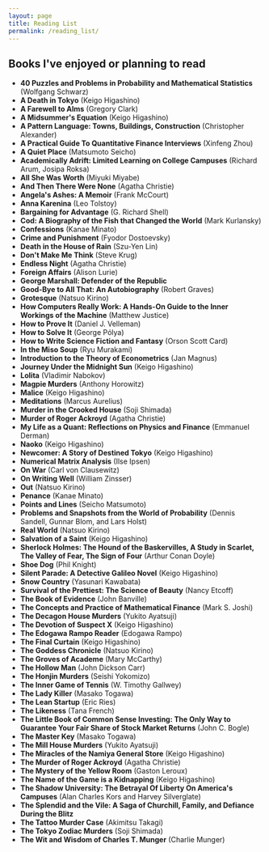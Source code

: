 ```yaml
---
layout: page
title: Reading List
permalink: /reading_list/
---
```


## Books I've enjoyed or planning to read

- **40 Puzzles and Problems in Probability and Mathematical Statistics** (Wolfgang Schwarz)
- **A Death in Tokyo** (Keigo Higashino)
- **A Farewell to Alms** (Gregory Clark)
- **A Midsummer's Equation** (Keigo Higashino)
- **A Pattern Language: Towns, Buildings, Construction** (Christopher Alexander)
- **A Practical Guide To Quantitative Finance Interviews** (Xinfeng Zhou)
- **A Quiet Place** (Matsumoto Seicho)
- **Academically Adrift: Limited Learning on College Campuses** (Richard Arum, Josipa Roksa)
- **All She Was Worth** (Miyuki Miyabe)
- **And Then There Were None** (Agatha Christie)
- **Angela's Ashes: A Memoir** (Frank McCourt)
- **Anna Karenina** (Leo Tolstoy)
- **Bargaining for Advantage** (G. Richard Shell)
- **Cod: A Biography of the Fish that Changed the World** (Mark Kurlansky)
- **Confessions** (Kanae Minato)
- **Crime and Punishment** (Fyodor Dostoevsky)
- **Death in the House of Rain** (Szu-Yen Lin)
- **Don't Make Me Think** (Steve Krug)
- **Endless Night** (Agatha Christie)
- **Foreign Affairs** (Alison Lurie)
- **George Marshall: Defender of the Republic**
- **Good-Bye to All That: An Autobiography** (Robert Graves)
- **Grotesque** (Natsuo Kirino)
- **How Computers Really Work: A Hands-On Guide to the Inner Workings of the Machine** (Matthew Justice)
- **How to Prove It** (Daniel J. Velleman)
- **How to Solve It** (George Pólya)
- **How to Write Science Fiction and Fantasy** (Orson Scott Card)
- **In the Miso Soup** (Ryu Murakami)
- **Introduction to the Theory of Econometrics** (Jan Magnus)
- **Journey Under the Midnight Sun** (Keigo Higashino)
- **Lolita** (Vladimir Nabokov)
- **Magpie Murders** (Anthony Horowitz)
- **Malice** (Keigo Higashino)
- **Meditations** (Marcus Aurelius)
- **Murder in the Crooked House** (Soji Shimada)
- **Murder of Roger Ackroyd** (Agatha Christie)
- **My Life as a Quant: Reflections on Physics and Finance** (Emmanuel Derman)
- **Naoko** (Keigo Higashino)
- **Newcomer: A Story of Destined Tokyo** (Keigo Higashino)
- **Numerical Matrix Analysis** (Ilse Ipsen)
- **On War** (Carl von Clausewitz)
- **On Writing Well** (William Zinsser)
- **Out** (Natsuo Kirino)
- **Penance** (Kanae Minato)
- **Points and Lines** (Seicho Matsumoto)
- **Problems and Snapshots from the World of Probability** (Dennis Sandell, Gunnar Blom, and Lars Holst)
- **Real World** (Natsuo Kirino)
- **Salvation of a Saint** (Keigo Higashino)
- **Sherlock Holmes: The Hound of the Baskervilles, A Study in Scarlet, The Valley of Fear, The Sign of Four** (Arthur Conan Doyle)
- **Shoe Dog** (Phil Knight)
- **Silent Parade: A Detective Galileo Novel** (Keigo Higashino)
- **Snow Country** (Yasunari Kawabata)
- **Survival of the Prettiest: The Science of Beauty** (Nancy Etcoff)
- **The Book of Evidence** (John Banville)
- **The Concepts and Practice of Mathematical Finance** (Mark S. Joshi)
- **The Decagon House Murders** (Yukito Ayatsuji)
- **The Devotion of Suspect X** (Keigo Higashino)
- **The Edogawa Rampo Reader** (Edogawa Rampo)
- **The Final Curtain** (Keigo Higashino)
- **The Goddess Chronicle** (Natsuo Kirino)
- **The Groves of Academe** (Mary McCarthy)
- **The Hollow Man** (John Dickson Carr)
- **The Honjin Murders** (Seishi Yokomizo)
- **The Inner Game of Tennis** (W. Timothy Gallwey)
- **The Lady Killer** (Masako Togawa)
- **The Lean Startup** (Eric Ries)
- **The Likeness** (Tana French)
- **The Little Book of Common Sense Investing: The Only Way to Guarantee Your Fair Share of Stock Market Returns** (John C. Bogle)
- **The Master Key** (Masako Togawa)
- **The Mill House Murders** (Yukito Ayatsuji)
- **The Miracles of the Namiya General Store** (Keigo Higashino)
- **The Murder of Roger Ackroyd** (Agatha Christie)
- **The Mystery of the Yellow Room** (Gaston Leroux)
- **The Name of the Game is a Kidnapping** (Keigo Higashino)
- **The Shadow University: The Betrayal Of Liberty On America's Campuses** (Alan Charles Kors and Harvey Silverglate)
- **The Splendid and the Vile: A Saga of Churchill, Family, and Defiance During the Blitz**
- **The Tattoo Murder Case** (Akimitsu Takagi)
- **The Tokyo Zodiac Murders** (Soji Shimada)
- **The Wit and Wisdom of Charles T. Munger** (Charlie Munger)